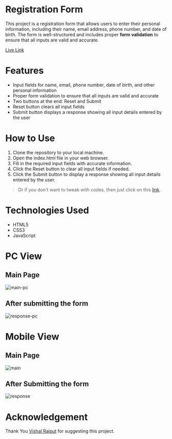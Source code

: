 # Registration Form

This project is a registration form that allows users to enter their personal information, including their name, email address, phone number, and date of birth. The form is well-structured and includes proper **form validation** to ensure that all inputs are valid and accurate.

[Live Link](https://registration-form-mk.netlify.app/)

# Features

- Input fields for name, email, phone number, date of birth, and other personal information
- Proper form validation to ensure that all inputs are valid and accurate
- Two buttons at the end: Reset and Submit
- Reset button clears all input fields
- Submit button displays a response showing all input details entered by the user

# How to Use

1. Clone the repository to your local machine.
2. Open the index.html file in your web browser.
3. Fill in the required input fields with accurate information.
4. Click the Reset button to clear all input fields if needed.
5. Click the Submit button to display a response showing all input details entered by the user.

> Or if you don't want to tweak with codes, then just click on this [link](https://registration-form-mk.netlify.app/).


# Technologies Used

- HTML5
- CSS3
- JavaScript


# PC View

## Main Page

![main-pc](https://user-images.githubusercontent.com/102028645/232452500-67d0409b-cb1f-4b67-9a06-e4dbb1ef1e4c.jpg)

## After submitting the form

![response-pc](https://user-images.githubusercontent.com/102028645/232452743-64d7ee63-3cb4-4e63-8d77-d15500c336c4.jpg)

# Mobile View

## Main Page

![main](https://user-images.githubusercontent.com/102028645/232450781-4663289b-4ca4-45d9-a341-f4fff8d0123d.jpeg)

## After Submitting the form

![response](https://user-images.githubusercontent.com/102028645/232450827-52e28550-5b42-4d49-bd24-6e370bc7f5db.jpeg)

# Acknowledgement

Thank You [Vishal Rajput](https://github.com/Vishal-raj-1) for suggesting this project.
